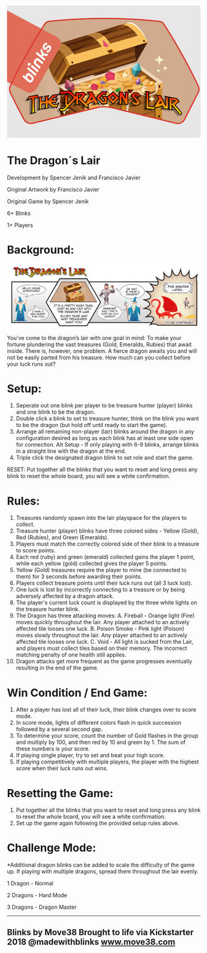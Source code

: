 ![Dragon's Lair Game Art](https://github.com/TheGoodSire/The-Dragon-s-Lair/blob/master/Dragon's%20Lair%20Game%20Art.jpg)



# The Dragon´s Lair

  Development by Spencer Jenik and Francisco Javier
  
  Original Artwork by Francisco Javier
  
  Original Game by Spencer Jenik
  
  6+ Blinks
  
  1+ Players
  
# Background: 
![Dragon's Lair Game Art](https://github.com/TheGoodSire/The-Dragon-s-Lair/blob/master/Dragon's%20Lair%20Instructions%20Comic%20Strip.jpg)
  
  You’ve come to the dragon’s lair with one goal in mind: To make your fortune plundering the vast treasures (Gold, Emeralds, Rubies) that await inside. There is, however, one problem. A fierce dragon awaits you and will not be easily parted from his treasure. How much can you collect before your luck runs out?

# Setup:
  1. Seperate out one blink per player to be treasure hunter (player) blinks and one blink to be the dragon.
  2. Double click a blink to set to treasure hunter, think on the blink you want to be the dragon (but hold off until ready to start the game).
  3. Arrange all remaining non-player (lair) blinks around the dragon in any configuration desired as long as each blink has at least one side open for connection.
     Alt Setup - If only playing with 6-9 blinks, arrange blinks in a straight line with the dragon at the end.
  4. Triple click the designated dragon blink to set role and start the game.
  
  RESET: Put together all the blinks that you want to reset and long press any blink to reset the whole board, you will see a white confirmation.
  
# Rules:
  1. Treasures randomly spawn into the lair playspace for the players to collect.
  2. Treasure hunter (player) blinks have three colored sides - Yellow (Gold), Red (Rubies), and Green (Emeralds).
  3. Players must match the correctly colored side of their blink to a treasure to score points.
  4. Each red (ruby) and green (emerald) collected gains the player 1 point, while each yellow (gold) collected gives the player 5 points.
  5. Yellow (Gold) treasures require the player to mine (be connected to them) for 3 seconds before awarding their points.
  6. Players collect treasure points until their luck runs out (all 3 luck lost).
  7. One luck is lost by incorrectly connecting to a treasure or by being adversely affected by a dragon attack.
  8. The player's current luck count is displayed by the three white lights on the treasure hunter blink.
  9. The Dragon has three attacking moves:
      A. Fireball - Orange light (Fire) moves quickly throughout the lair. Any player attached to an actively affected tile looses one luck.
      B. Poison Smoke - Pink light (Poison) moves slowly throughout the lair. Any player attached to an actively affected tile looses one luck.
      C. Void - All light is sucked from the Lair, and players must collect tiles based on their memory. The incorrect matching penalty of one health still applies. 
  10. Dragon attacks get more frequent as the game progresses eventually resulting in the end of the game.  
  
# Win Condition / End Game:
  1. After a player has lost all of their luck, their blink changes over to score mode.
  2. In score mode, lights of different colors flash in quick succession followed by a several second gap.
  3. To determine your score, count the number of Gold flashes in the group and multiply by 100, and then red by 10 and green by 1. The sum of these numbers is your score.
  4. If playing single player, try to set and beat your high score.
  5. If playing competitively with multiple players, the player with the highest score when their luck runs out wins.
  
# Resetting the Game:
  1. Put together all the blinks that you want to reset and long press any blink to reset the whole board, you will see a white confirmation.
  2. Set up the game again following the provided setup rules above.
  
# Challenge Mode:
  *Additional dragon blinks can be added to scale the difficulty of the game up. If playing with multiple dragons, spread them throughout the lair evenly.
 
  1 Dragon  - Normal

  2 Dragons - Hard Mode 

  3 Dragons - Dragon Master
 
   --------------------
   Blinks by Move38
   Brought to life via Kickstarter 2018
   @madewithblinks
   www.move38.com
   --------------------
